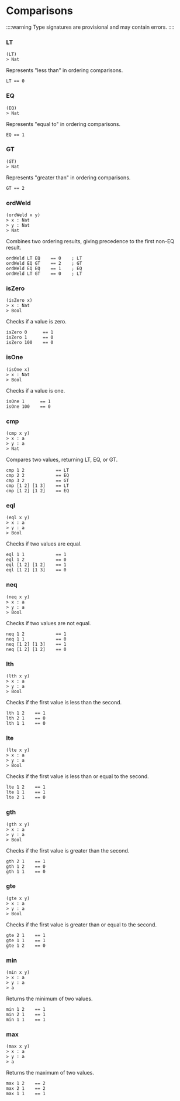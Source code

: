 # Comparisons

::::warning
Type signatures are provisional and may contain errors.
::::

### LT

```
(LT)
> Nat
```

Represents "less than" in ordering comparisons.

```sire
LT == 0
```

### EQ

```
(EQ)
> Nat
```

Represents "equal to" in ordering comparisons.

```sire
EQ == 1
```

### GT

```
(GT)
> Nat
```

Represents "greater than" in ordering comparisons.

```sire
GT == 2
```

### ordWeld

```
(ordWeld x y)
> x : Nat
> y : Nat
> Nat
```

Combines two ordering results, giving precedence to the first non-EQ result.

```sire
ordWeld LT EQ    == 0    ; LT
ordWeld EQ GT    == 2    ; GT
ordWeld EQ EQ    == 1    ; EQ
ordWeld LT GT    == 0    ; LT
```

### isZero

```
(isZero x)
> x : Nat
> Bool
```

Checks if a value is zero.

```sire
isZero 0      == 1
isZero 1      == 0
isZero 100    == 0
```

### isOne

```
(isOne x)
> x : Nat
> Bool
```

Checks if a value is one.

```sire
isOne 1      == 1
isOne 100    == 0
```

### cmp

```
(cmp x y)
> x : a
> y : a
> Nat
```

Compares two values, returning LT, EQ, or GT.

```sire
cmp 1 2            == LT
cmp 2 2            == EQ
cmp 3 2            == GT
cmp [1 2] [1 3]    == LT
cmp [1 2] [1 2]    == EQ
```

### eql

```
(eql x y)
> x : a
> y : a
> Bool
```

Checks if two values are equal.

```sire
eql 1 1            == 1
eql 1 2            == 0
eql [1 2] [1 2]    == 1
eql [1 2] [1 3]    == 0
```

### neq

```
(neq x y)
> x : a
> y : a
> Bool
```

Checks if two values are not equal.

```sire
neq 1 2            == 1
neq 1 1            == 0
neq [1 2] [1 3]    == 1
neq [1 2] [1 2]    == 0
```

### lth

```
(lth x y)
> x : a
> y : a
> Bool
```

Checks if the first value is less than the second.

```sire
lth 1 2    == 1
lth 2 1    == 0
lth 1 1    == 0
```

### lte

```
(lte x y)
> x : a
> y : a
> Bool
```

Checks if the first value is less than or equal to the second.

```sire
lte 1 2    == 1
lte 1 1    == 1
lte 2 1    == 0
```

### gth

```
(gth x y)
> x : a
> y : a
> Bool
```

Checks if the first value is greater than the second.

```sire
gth 2 1    == 1
gth 1 2    == 0
gth 1 1    == 0
```

### gte

```
(gte x y)
> x : a
> y : a
> Bool
```

Checks if the first value is greater than or equal to the second.

```sire
gte 2 1    == 1
gte 1 1    == 1
gte 1 2    == 0
```

### min

```
(min x y)
> x : a
> y : a
> a
```

Returns the minimum of two values.

```sire
min 1 2    == 1
min 2 1    == 1
min 1 1    == 1
```

### max

```
(max x y)
> x : a
> y : a
> a
```

Returns the maximum of two values.

```sire
max 1 2    == 2
max 2 1    == 2
max 1 1    == 1
```
